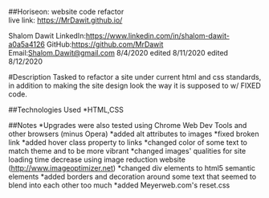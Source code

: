 ##Horiseon: website code refactor		
live link: https://MrDawit.github.io/

Shalom Dawit
LinkedIn:https://www.linkedin.com/in/shalom-dawit-a0a5a4126
GitHub:https://github.com/MrDawit
Email:Shalom.Dawit@gmail.com
8/4/2020
edited 8/11/2020
edited 8/12/2020

#Description
Tasked to refactor a site under current html and css standards, in addition to making the site design look the way it is supposed to w/ FIXED code.

##Technologies Used
*HTML,CSS

##Notes
*Upgrades were also tested using Chrome Web Dev Tools and other browsers (minus Opera)
*added alt attributes to images
*fixed broken link
*added hover class property to links
*changed color of some text to match theme and to be more vibrant
*changed images' qualities for site loading time decrease using image reduction website (http://www.imageoptimizer.net)
*changed div elements to html5 semantic elements
*added borders and decoration around some text that seemed to blend into each other too much
*added Meyerweb.com's reset.css



